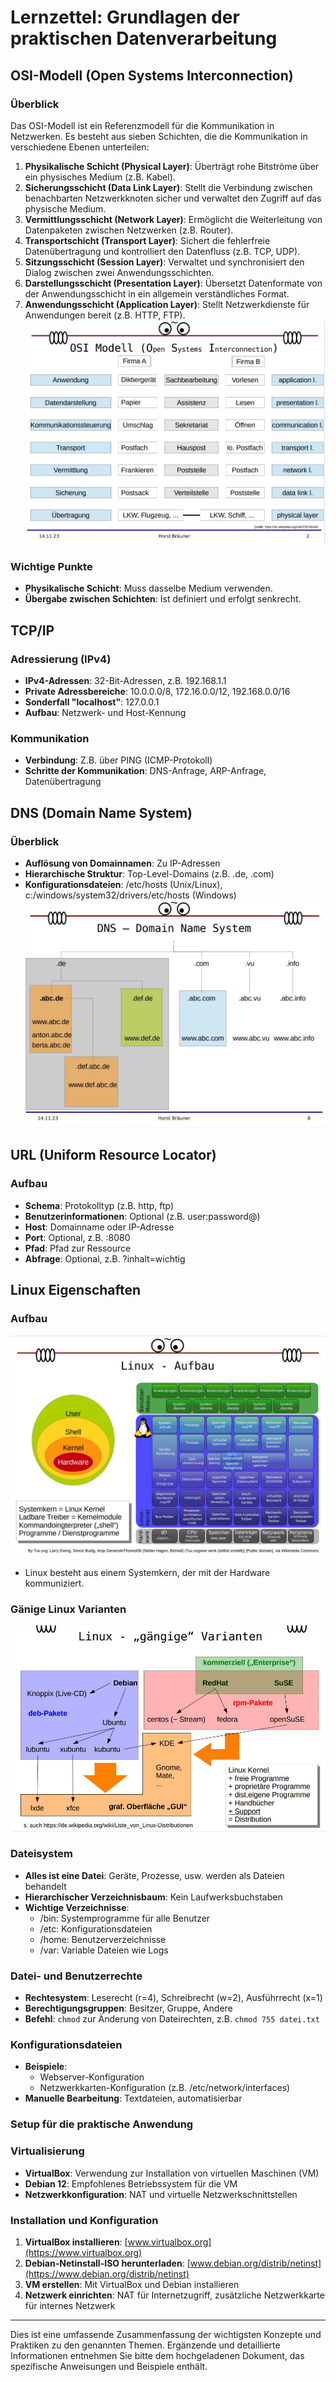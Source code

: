 # Lernzettel: Grundlagen der praktischen Datenverarbeitung

## OSI-Modell (Open Systems Interconnection)

### Überblick
Das OSI-Modell ist ein Referenzmodell für die Kommunikation in Netzwerken. Es besteht aus sieben Schichten, die die Kommunikation in verschiedene Ebenen unterteilen:

1. **Physikalische Schicht (Physical Layer)**: Überträgt rohe Bitströme über ein physisches Medium (z.B. Kabel).
2. **Sicherungsschicht (Data Link Layer)**: Stellt die Verbindung zwischen benachbarten Netzwerkknoten sicher und verwaltet den Zugriff auf das physische Medium.
3. **Vermittlungsschicht (Network Layer)**: Ermöglicht die Weiterleitung von Datenpaketen zwischen Netzwerken (z.B. Router).
4. **Transportschicht (Transport Layer)**: Sichert die fehlerfreie Datenübertragung und kontrolliert den Datenfluss (z.B. TCP, UDP).
5. **Sitzungsschicht (Session Layer)**: Verwaltet und synchronisiert den Dialog zwischen zwei Anwendungsschichten.
6. **Darstellungsschicht (Presentation Layer)**: Übersetzt Datenformate von der Anwendungsschicht in ein allgemein verständliches Format.
7. **Anwendungsschicht (Application Layer)**: Stellt Netzwerkdienste für Anwendungen bereit (z.B. HTTP, FTP).
![image](/Bilder/osi.JPG)

### Wichtige Punkte
- **Physikalische Schicht**: Muss dasselbe Medium verwenden.
- **Übergabe zwischen Schichten**: Ist definiert und erfolgt senkrecht.

## TCP/IP

### Adressierung (IPv4)
- **IPv4-Adressen**: 32-Bit-Adressen, z.B. 192.168.1.1
- **Private Adressbereiche**: 10.0.0.0/8, 172.16.0.0/12, 192.168.0.0/16
- **Sonderfall "localhost"**: 127.0.0.1
- **Aufbau**: Netzwerk- und Host-Kennung

### Kommunikation
- **Verbindung**: Z.B. über PING (ICMP-Protokoll)
- **Schritte der Kommunikation**: DNS-Anfrage, ARP-Anfrage, Datenübertragung

## DNS (Domain Name System)

### Überblick
- **Auflösung von Domainnamen**: Zu IP-Adressen
- **Hierarchische Struktur**: Top-Level-Domains (z.B. .de, .com)
- **Konfigurationsdateien**: /etc/hosts (Unix/Linux), c:/windows/system32/drivers/etc/hosts (Windows)
![img](/Bilder/DNS.JPG)
## URL (Uniform Resource Locator)

### Aufbau
- **Schema**: Protokolltyp (z.B. http, ftp)
- **Benutzerinformationen**: Optional (z.B. user:password@)
- **Host**: Domainname oder IP-Adresse
- **Port**: Optional, z.B. :8080
- **Pfad**: Pfad zur Ressource
- **Abfrage**: Optional, z.B. ?inhalt=wichtig

## Linux Eigenschaften

### Aufbau
![img](/Bilder/Kernel.JPG)
- Linux besteht aus einem Systemkern, der mit der Hardware kommuniziert.

### Gänige Linux Varianten
![img](/Bilder/Debian.JPG)
### Dateisystem
- **Alles ist eine Datei**: Geräte, Prozesse, usw. werden als Dateien behandelt
- **Hierarchischer Verzeichnisbaum**: Kein Laufwerksbuchstaben
- **Wichtige Verzeichnisse**:
  - /bin: Systemprogramme für alle Benutzer
  - /etc: Konfigurationsdateien
  - /home: Benutzerverzeichnisse
  - /var: Variable Dateien wie Logs

### Datei- und Benutzerrechte
- **Rechtesystem**: Leserecht (r=4), Schreibrecht (w=2), Ausführrecht (x=1)
- **Berechtigungsgruppen**: Besitzer, Gruppe, Andere
- **Befehl**: `chmod` zur Änderung von Dateirechten, z.B. `chmod 755 datei.txt`

### Konfigurationsdateien
- **Beispiele**:
  - Webserver-Konfiguration
  - Netzwerkkarten-Konfiguration (z.B. /etc/network/interfaces)
- **Manuelle Bearbeitung**: Textdateien, automatisierbar

### Setup für die praktische Anwendung

### Virtualisierung
- **VirtualBox**: Verwendung zur Installation von virtuellen Maschinen (VM)
- **Debian 12**: Empfohlenes Betriebssystem für die VM
- **Netzwerkkonfiguration**: NAT und virtuelle Netzwerkschnittstellen

### Installation und Konfiguration
1. **VirtualBox installieren**: [www.virtualbox.org](https://www.virtualbox.org)
2. **Debian-Netinstall-ISO herunterladen**: [www.debian.org/distrib/netinst](https://www.debian.org/distrib/netinst)
3. **VM erstellen**: Mit VirtualBox und Debian installieren
4. **Netzwerk einrichten**: NAT für Internetzugriff, zusätzliche Netzwerkkarte für internes Netzwerk

---

Dies ist eine umfassende Zusammenfassung der wichtigsten Konzepte und Praktiken zu den genannten Themen. Ergänzende und detaillierte Informationen entnehmen Sie bitte dem hochgeladenen Dokument, das spezifische Anweisungen und Beispiele enthält.
